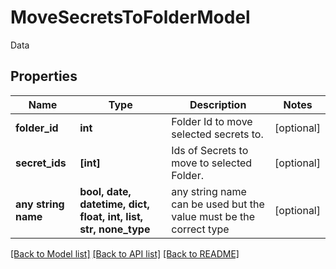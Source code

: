 # MoveSecretsToFolderModel

Data

## Properties
Name | Type | Description | Notes
------------ | ------------- | ------------- | -------------
**folder_id** | **int** | Folder Id to move selected secrets to. | [optional] 
**secret_ids** | **[int]** | Ids of Secrets to move to selected Folder. | [optional] 
**any string name** | **bool, date, datetime, dict, float, int, list, str, none_type** | any string name can be used but the value must be the correct type | [optional]

[[Back to Model list]](../README.md#documentation-for-models) [[Back to API list]](../README.md#documentation-for-api-endpoints) [[Back to README]](../README.md)


